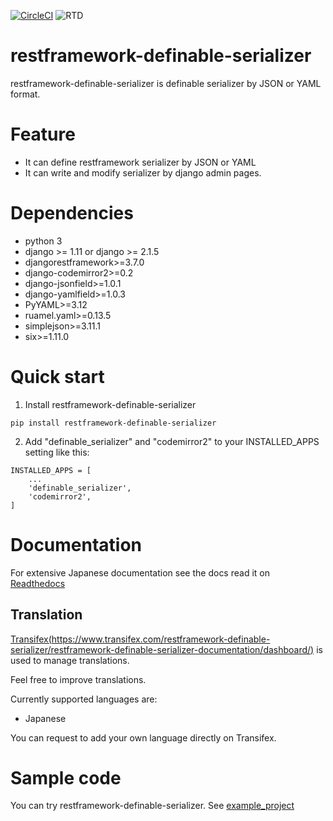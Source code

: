 [![CircleCI](https://circleci.com/gh/salexkidd/restframework-definable-serializer/tree/master.svg?style=svg)](https://circleci.com/gh/salexkidd/restframework-definable-serializer/tree/master) ![RTD](https://media.readthedocs.org/static/projects/badges/passing.svg)

# restframework-definable-serializer

restframework-definable-serializer is definable serializer by JSON or YAML format.


# Feature
- It can define restframework serializer by JSON or YAML
- It can write and modify serializer by django admin pages.


# Dependencies
- python 3
- django >= 1.11 or django >= 2.1.5
- djangorestframework>=3.7.0
- django-codemirror2>=0.2
- django-jsonfield>=1.0.1
- django-yamlfield>=1.0.3
- PyYAML>=3.12
- ruamel.yaml>=0.13.5
- simplejson>=3.11.1
- six>=1.11.0


# Quick start

1. Install restframework-definable-serializer

```
pip install restframework-definable-serializer
```

2. Add "definable_serializer" and "codemirror2" to your INSTALLED_APPS setting like this:

```
INSTALLED_APPS = [
    ...
    'definable_serializer',
    'codemirror2',
]
```

# Documentation

For extensive Japanese documentation see the docs read it on [Readthedocs](http://restframework-definable-serializer.readthedocs.io/ja/latest/)

## Translation

[Transifex(https://www.transifex.com/restframework-definable-serializer/restframework-definable-serializer-documentation/dashboard/)](https://www.transifex.com/restframework-definable-serializer/restframework-definable-serializer-documentation/dashboard/) is used to manage translations.

Feel free to improve translations.

Currently supported languages are:
   - Japanese

You can request to add your own language directly on Transifex.


# Sample code
You can try restframework-definable-serializer.
See [example_project](https://github.com/salexkidd/restframework-definable-serializer-example)
